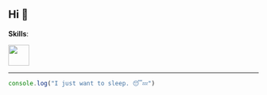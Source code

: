## Hi 👋

**Skills**:

<p align="left">
  <a href="#">
    <img style="height: 42px" src="https://skillicons.dev/icons?i=ts,js,sass,tailwind,py,rust,wasm,react,vue,fastapi,vite,vitest,docker&theme=light" />
  </a>
</p>

---

```js
console.log("I just want to sleep. 😴💤")
```
